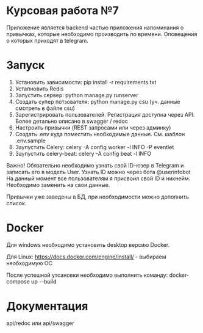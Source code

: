 # Курсовая работа №7

Приложение является backend частью приложения напоминания о привычках, которые необходимо производить по времени. Оповещения о которых приходят в telegram.

# Запуск
1. Установить зависимости: pip install -r requirements.txt
2. Устапновить Redis
3. Запустить сервер: python manage.py runserver
4. Создать супер потзователя: python manage.py csu (уч. данные смотреть в файле csu)
5. Зарегистрировать пользователей. Регистрация доступна через API. Более детально описано в swagger / redoc
6. Настроить привычки (REST запросами или через админку)
7. Создать .env куда поместить необходимые данные. См. шаблон .env.sample
8. Заупустить Celery: celery -A config worker -l INFO -P eventlet
9. Заупустить celery-beat: celery -A config beat -l INFO

Важно! Обязательно необходимо узнать свой ID-юзер в Telegram и записать его в модель User.
Узнать ID можно через бота @userinfobot
На данный момент все пользователям я присвоил свой ID и никнейм. Необходимо заменить на свои данные.

Привычки уже заведены в БД, при необходимости можно дополнить список. 

# Docker
Для windows необходимо установить desktop версию Docker.

Для Linux: https://docs.docker.com/engine/install/ - выбираем необходимую ОС

После успешной утсановки необходимо выполнить команду: docker-compose up --build

# Документация
api/redoc или api/swagger

   
